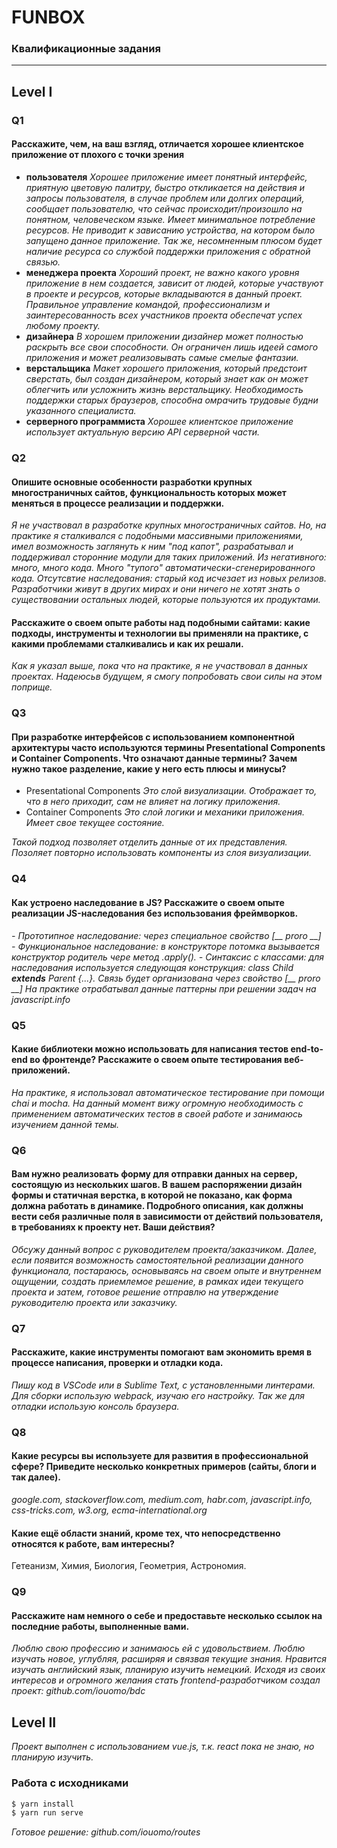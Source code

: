 # FUNBOX 
### Квалификационные задания
---
## Level I
### Q1 
#### Расскажите, чем, на ваш взгляд, отличается хорошее клиентское приложение от плохого с точки зрения

  - **пользователя** 
  *Хорошее приложение имеет понятный интерфейс, приятную цветовую палитру, быстро откликается на действия и запросы пользователя, в случае проблем или долгих операций, сообщает пользователю, что сейчас происходит/произошло на понятном, человеческом языке. Имеет минимальное потребление ресурсов. Не приводит к зависанию устройства, на котором было запущено данное приложение. Так же, несомненным плюсом будет наличие ресурса со службой поддержки приложения с обратной связью.*
  - **менеджера проекта**
  *Хороший проект, не важно какого уровня приложение в нем создается, зависит от людей, которые участвуют в проекте и ресурсов, которые вкладываются в данный проект. Правильное управление командой, профессионализм и заинтересованность всех участников проекта обеспечат успех любому проекту.*
  - **дизайнера**
  *В хорошем приложении дизайнер может полностью раскрыть все свои способности. Он ограничен лишь идеей самого приложения и может реализовывать самые смелые фантазии.*
  - **верстальщика**
  *Макет хорошего приложения, который предстоит сверстать, был создан дизайнером, который знает как он может облегчить или усложнить жизнь верстальщику. Необходимость поддержки старых браузеров, способна омрачить трудовые будни указанного специалиста.*
  - **серверного программиста**
  *Хорошее клиентское приложение использует актуальную версию API серверной части.*
### Q2
#### Опишите основные особенности разработки крупных многостраничных сайтов, функциональность которых может меняться в процессе реализации и поддержки.
*Я не участвовал в разработке крупных многостраничных сайтов. Но, на практике я сталкивался с подобными массивными приложениями, имел возможность заглянуть к ним "под капот", разрабатывал и поддерживал сторонние модули для таких приложений. Из негативного: много, много кода. Много "тупого" автоматически-сгенерированного кода. Отсутсвтие наследования: старый код исчезает из новых релизов. Разработчики живут в других мирах и они ничего не хотят знать о существовании остальных людей, которые пользуются их продуктами.*
#### Расскажите о своем опыте работы над подобными сайтами: какие подходы, инструменты и технологии вы применяли на практике, с какими проблемами сталкивались и как их решали. 
*Как я указал выше, пока что на практике, я не участвовал в данных проектах. Надеюсьв будущем, я смогу попробовать свои силы на этом поприще.*
### Q3
#### При разработке интерфейсов с использованием компонентной архитектуры часто используются термины **Presentational Сomponents** и **Сontainer Сomponents**. Что означают данные термины? Зачем нужно такое разделение, какие у него есть плюсы и минусы?
- Presentational Сomponents
*Это слой визуализации. Отображает то, что в него приходит, сам не влияет на логику приложения.*
- Сontainer Сomponents
*Это слой  логики и механики приложения. Имеет свое текущее состояние.*

*Такой подход позволяет отделить данные от их представления. Позоляет повторно использовать компоненты из слоя визуализации.*
### Q4
#### Как устроено наследование в JS? Расскажите о своем опыте реализации JS-наследования без использования фреймворков.
*- Прототипное наследование: через специальное свойство [__ proro __]*
*- Функциональное наследование: в конструкторе потомка вызывается конструктор родитель чере метод .apply().*
*- Синтаксис с классами: для наследования используется следующая конструкция: class Child **extends** Parent {...}. Связь будет организована через свойство [__ proro __]*
*На практике отрабатывал данные паттерны при решении задач на javascript.info*
### Q5
#### Какие библиотеки можно использовать для написания тестов end-to-end во фронтенде? Расскажите о своем опыте тестирования веб-приложений.
*На практике, я использовал автоматическое тестирование при помощи chai и mocha. На данный момент вижу огромную необходимость с применением автоматических тестов в своей работе и занимаюсь изучением данной темы.*
### Q6
#### Вам нужно реализовать форму для отправки данных на сервер, состоящую из нескольких шагов. В вашем распоряжении дизайн формы и статичная верстка, в которой не показано, как форма должна работать в динамике. Подробного описания, как должны вести себя различные поля в зависимости от действий пользователя, в требованиях к проекту нет. Ваши действия? 
*Обсужу данный вопрос с руководителем проекта/заказчиком. Далее, если появится возможность самостоятельной реализации данного функционала, постараюсь, основываясь на своем опыте и внутреннем ощущении, создать приемлемое решение, в рамках идеи текущего проекта и затем, готовое решение отправлю на утверждение руководителю проекта или заказчику.*
### Q7
#### Расскажите, какие инструменты помогают вам экономить время в процессе написания, проверки и отладки кода.
*Пишу код в VSCode или в Sublime Text, c установленными линтерами. Для сборки использую webpack, изучаю его настройку. Так же для отладки использую консоль браузера.*
### Q8
#### Какие ресурсы вы используете для развития в профессиональной сфере? Приведите несколько конкретных примеров (сайты, блоги и так далее).
*google.com, stackoverflow.com, medium.com, habr.com, javascript.info, css-tricks.com, w3.org, ecma-international.org*
#### Какие ещё области знаний, кроме тех, что непосредственно относятся к работе, вам интересны?
Гетеанизм, Химия, Биология, Геометрия, Астрономия.
### Q9
#### Расскажите нам немного о себе и предоставьте несколько ссылок на последние работы, выполненные вами. 
*Люблю свою профессию и занимаюсь ей с удовольствием. Люблю изучать новое, углубляя, расширяя и связвая текущие знания. Нравится изучать английский язык, планирую изучить немецкий. Исходя из своих интересов и огромного желания стать frontend-разработчиком создал проект: github.com/iouomo/bdc*
## Level II
*Проект выполнен с использованием vue.js, т.к. react пока не знаю, но планирую изучить.*
### Работа с исходниками
```sh
$ yarn install
$ yarn run serve
```
*Готовое решение: github.com/iouomo/routes*
